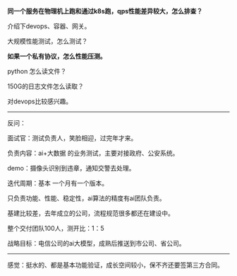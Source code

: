 **同一个服务在物理机上跑和通过k8s跑，qps性能差异较大，怎么排查？**

介绍下devops、容器、网关。

大规模性能测试，怎么测试？

**如果一个私有协议，怎么性能压测。**

python 怎么读文件？

150G的日志文件怎么读取？

对devops比较感兴趣。

---

反问：

面试官：测试负责人，笑脸相迎，过完年才来。

负责内容：ai+大数据 的业务测试，主要对接政府、公安系统。

demo：摄像头识别到违章，通知交警去处理。

迭代周期：基本 一个月有一个版本。

只负责功能、性能、稳定性，ai算法的精度有ai团队负责。

基建比较差，去年成立的公司，流程规范很多都还在建设中。

整个交付团队100人，测开比：1：5

战略目标：电信公司的ai大模型，成熟后推送到市公司、省公司。

---

感觉：挺水的、都是基本功能验证，成长空间较小，保不齐还要签第三方合同。
